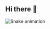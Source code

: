 ## Hi there 👋
<img src="https://profile-readme-generator.com/assets/snake.svg" alt="Snake animation" />

